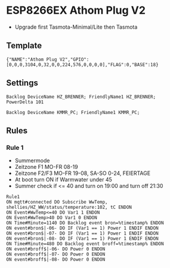 # ESP8266EX Athom Plug V2
- Upgrade first Tasmota-Minimal/Lite then Tasmota
## Template
```
{"NAME":"Athom Plug V2","GPIO":[0,0,0,3104,0,32,0,0,224,576,0,0,0,0],"FLAG":0,"BASE":18}
```
## Settings
```
Backlog DeviceName HZ_BRENNER; FriendlyName1 HZ_BRENNER; 
PowerDelta 101
```
```
Backlog DeviceName KMMR_PC; FriendlyName1 KMMR_PC; 
```
## Rules
### Rule 1
- Summermode
- Zeitzone F1 MO-FR 08-19
- Zeitzone F2/F3 MO-FR 19-08, SA-SO 0-24, FEIERTAGE
- At boot turn ON if Warmwater under 45
- Summer check if <= 40 and turn on 19:00 and turn off 21:30
```
Rule1
ON mqtt#connected DO Subscribe WwTemp, shellies/HZ_WW/status/temperature:102, tC ENDON
ON Event#WwTemp<=40 DO Var1 1 ENDON
ON Event#WwTemp>40 DO Var1 0 ENDON
ON Time#Minute=1140 DO Backlog event bron=%timestamp% ENDON
ON event#bron$|-06- DO IF (Var1 == 1) Power 1 ENDIF ENDON
ON event#bron$|-07- DO IF (Var1 == 1) Power 1 ENDIF ENDON
ON event#bron$|-08- DO IF (Var1 == 1) Power 1 ENDIF ENDON
ON Time#Minute=480 DO Backlog event broff=%timestamp% ENDON
ON event#broff$|-06- DO Power 0 ENDON
ON event#broff$|-07- DO Power 0 ENDON
ON event#broff$|-08- DO Power 0 ENDON
```
